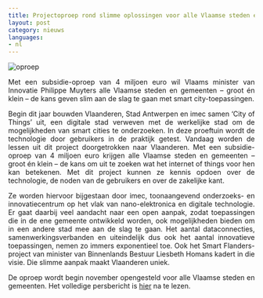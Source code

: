 ```yaml
---
title: Projectoproep rond slimme oplossingen voor alle Vlaamse steden en gemeenten aangekondigd 
layout: post
category: nieuws
languages:
- nl
---
```


![oproep](http://www.philippemuyters.be/sites/parlement.n-va.be/files/styles/style_news_detail_retina/public/generated/images/news-picture/smart_city3x.png?itok=kleiQARm&timestamp=1507630929)

<div style="text-align: justify;margin-bottom: 1em;">Met een subsidie-oproep van 4 miljoen euro wil Vlaams minister van Innovatie Philippe Muyters alle Vlaamse steden en gemeenten – groot én klein – de kans geven slim aan de slag te gaan met smart city-toepassingen.</div>

<div style="text-align: justify;margin-bottom: 1em;">Begin dit jaar  bouwden Vlaanderen, Stad Antwerpen en imec samen ‘City of Things’ uit, een digitale stad verweven met de werkelijke stad om de mogelijkheden van smart cities te onderzoeken. In deze proeftuin wordt de technologie door gebruikers in de praktijk getest. Vandaag worden de lessen uit dit project doorgetrokken naar Vlaanderen. Met een subsidie-oproep van 4 miljoen euro krijgen alle Vlaamse steden en gemeenten – groot én klein – de kans om uit te zoeken wat het internet of things voor hen kan betekenen. Met dit project kunnen ze kennis opdoen over de technologie, de noden van de gebruikers en over de zakelijke kant.</div>

<div style="text-align: justify;margin-bottom: 1em;">Ze worden hiervoor bijgestaan door imec, toonaangevend onderzoeks- en innovatiecentrum op het vlak van nano-elektronica en digitale technologie. Er gaat daarbij veel aandacht naar een open aanpak, zodat toepassingen die in de ene gemeente ontwikkeld worden, ook mogelijkheden bieden om in een andere stad mee aan de slag te gaan. Het aantal dataconnecties, samenwerkingsverbanden en uiteindelijk dus ook het aantal innovatieve toepassingen, nemen zo immers exponentieel toe. Ook het Smart Flanders-project van minister van Binnenlands Bestuur Liesbeth Homans kadert in die visie. Die slimme aanpak maakt Vlaanderen uniek.</div>

<div style="text-align: justify;margin-bottom: 1em;">De oproep wordt begin november opengesteld voor alle Vlaamse steden en gemeenten. Het volledige persbericht is <a href="http://www.vlaio.be/nieuws/4-miljoen-euro-voor-slimme-steden-en-gemeenten">hier</a> na te lezen.</div>

